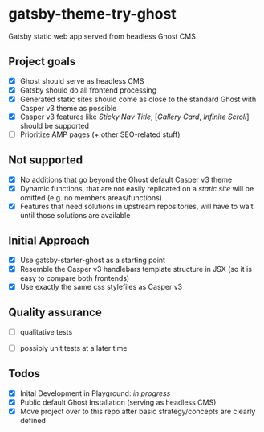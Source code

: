 # gatsby-theme-try-ghost
Gatsby static web app served from headless Ghost CMS

## Project goals
- [x] Ghost should serve as headless CMS
- [x] Gatsby should do all frontend processing
- [x] Generated static sites should come as close to the standard Ghost with Casper v3 theme as possible
- [x] Casper v3 features like *Sticky Nav Title*, [*Gallery Card*, *Infinite Scroll*] should be supported
- [ ] Prioritize AMP pages (+ other SEO-related stuff)

## Not supported
- [x] No additions that go beyond the Ghost default Casper v3 theme
- [x] Dynamic functions, that are not easily replicated on a *static site* will be omitted (e.g. no members areas/functions)
- [x] Features that need solutions in upstream repositories, will have to wait until those solutions are available

## Initial Approach
- [x] Use gatsby-starter-ghost as a starting point
- [x] Resemble the Casper v3 handlebars template structure in JSX  (so it is easy to compare both frontends)
- [x] Use exactly the same css stylefiles as Casper v3

## Quality assurance
- [ ] qualitative tests
- [ ] possibly unit tests at a later time


## Todos
- [x] Inital Development in Playground: *in progress*
- [x] Public default Ghost Installation (serving as headless CMS)
- [x] Move project over to this repo after basic strategy/concepts are clearly defined

